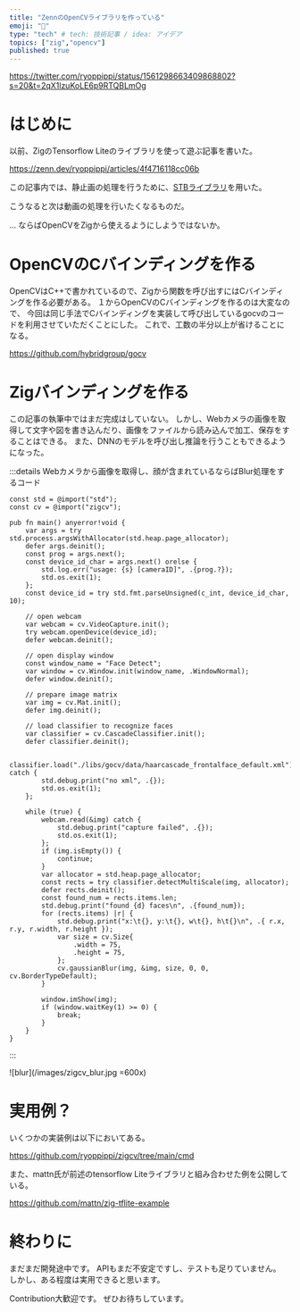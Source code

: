 ```yaml
---
title: "ZennのOpenCVライブラリを作っている"
emoji: "📸"
type: "tech" # tech: 技術記事 / idea: アイデア
topics: ["zig","opencv"]
published: true
---
```


https://twitter.com/ryoppippi/status/1561298663409868802?s=20&t=2qX1lzuKoLE6p9RTQBLmOg

# はじめに
以前、ZigのTensorflow Liteのライブラリを使って遊ぶ記事を書いた。

https://zenn.dev/ryoppippi/articles/4f4716118cc06b

この記事内では、静止画の処理を行うために、[STBライブラリ](https://github.com/nothings/stb)を用いた。

こうなると次は動画の処理を行いたくなるものだ。

... ならばOpenCVをZigから使えるようにしようではないか。

# OpenCVのCバインディングを作る
OpenCVはC++で書かれているので、Zigから関数を呼び出すにはCバインディングを作る必要がある。
１からOpenCVのCバインディングを作るのは大変なので、
今回は同じ手法でCバインディングを実装して呼び出しているgocvのコードを利用させていただくことにした。
これで、工数の半分以上が省けることになる。

https://github.com/hybridgroup/gocv

# Zigバインディングを作る
この記事の執筆中ではまだ完成はしていない。
しかし、Webカメラの画像を取得して文字や図を書き込んだり、画像をファイルから読み込んで加工、保存をすることはできる。
また、DNNのモデルを呼び出し推論を行うこともできるようになった。

:::details Webカメラから画像を取得し、顔が含まれているならばBlur処理をするコード

```zig
const std = @import("std");
const cv = @import("zigcv");

pub fn main() anyerror!void {
    var args = try std.process.argsWithAllocator(std.heap.page_allocator);
    defer args.deinit();
    const prog = args.next();
    const device_id_char = args.next() orelse {
        std.log.err("usage: {s} [cameraID]", .{prog.?});
        std.os.exit(1);
    };
    const device_id = try std.fmt.parseUnsigned(c_int, device_id_char, 10);

    // open webcam
    var webcam = cv.VideoCapture.init();
    try webcam.openDevice(device_id);
    defer webcam.deinit();

    // open display window
    const window_name = "Face Detect";
    var window = cv.Window.init(window_name, .WindowNormal);
    defer window.deinit();

    // prepare image matrix
    var img = cv.Mat.init();
    defer img.deinit();

    // load classifier to recognize faces
    var classifier = cv.CascadeClassifier.init();
    defer classifier.deinit();

    classifier.load("./libs/gocv/data/haarcascade_frontalface_default.xml") catch {
        std.debug.print("no xml", .{});
        std.os.exit(1);
    };

    while (true) {
        webcam.read(&img) catch {
            std.debug.print("capture failed", .{});
            std.os.exit(1);
        };
        if (img.isEmpty()) {
            continue;
        }
        var allocator = std.heap.page_allocator;
        const rects = try classifier.detectMultiScale(img, allocator);
        defer rects.deinit();
        const found_num = rects.items.len;
        std.debug.print("found {d} faces\n", .{found_num});
        for (rects.items) |r| {
            std.debug.print("x:\t{}, y:\t{}, w\t{}, h\t{}\n", .{ r.x, r.y, r.width, r.height });
            var size = cv.Size{
                .width = 75,
                .height = 75,
            };
            cv.gaussianBlur(img, &img, size, 0, 0, cv.BorderTypeDefault);
        }

        window.imShow(img);
        if (window.waitKey(1) >= 0) {
            break;
        }
    }
}
```
:::

![blur](/images/zigcv_blur.jpg  =600x)

# 実用例？
いくつかの実装例は以下においてある。

https://github.com/ryoppippi/zigcv/tree/main/cmd

また、mattn氏が前述のtensorflow Liteライブラリと組み合わせた例を公開している。

https://github.com/mattn/zig-tflite-example


# 終わりに
まだまだ開発途中です。
APIもまだ不安定ですし、テストも足りていません。
しかし、ある程度は実用できると思います。

Contribution大歓迎です。
ぜひお待ちしています。
